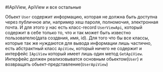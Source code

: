 #IApiView, ApiView и все остальные

Обьект `User` содержит информацию, которая не должна быть доступна через публичное апи, например хеш пароля, полномочия, электронная почта. И для этого у нас есть класс-record `UserViewApi`, который содержит в себе только то, что и так может быть известно пользователю(дата создвния, имя, id). Для того что бы все классы, которые так же нуждаются для вывода информации лишь частично, есть абстрактный класс `ApiView`, который ничего не содержит и интерфейс `IApiView` который имеет лишь один метод `GetApiView`. Интерфейс должен реализовыватся основным обьектом(`User`) и возвращать обьект-представление(`UserApiView`)
